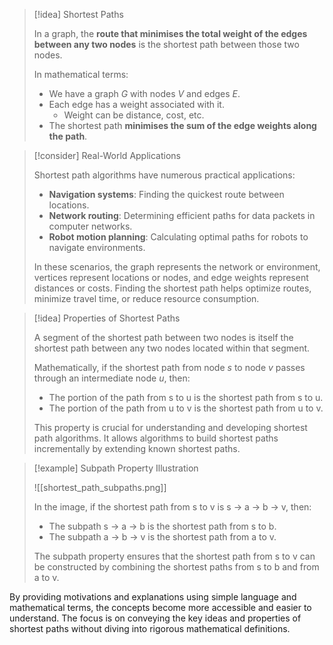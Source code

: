 > [!idea] Shortest Paths
> 
> In a graph, the **route that minimises the total weight of the edges between any two nodes** is the shortest path between those two nodes.
 > 
> In mathematical terms: 
> - We have a graph $G$ with nodes $V$ and edges $E$. 
> - Each edge has a weight associated with it. 
> 	- Weight can be distance, cost, etc.
> - The shortest path **minimises the sum of the edge weights along the path**.

> [!consider] Real-World Applications
>
> Shortest path algorithms have numerous practical applications:
> 
> - **Navigation systems**: Finding the quickest route between locations.
> - **Network routing**: Determining efficient paths for data packets in computer networks.
> - **Robot motion planning**: Calculating optimal paths for robots to navigate environments.
> 
> In these scenarios, the graph represents the network or environment, vertices represent locations or nodes, and edge weights represent distances or costs. Finding the shortest path helps optimize routes, minimize travel time, or reduce resource consumption.

> [!idea] Properties of Shortest Paths
>
> A segment of the shortest path between two nodes is itself the shortest path between any two nodes located within that segment.
> 
> Mathematically, if the shortest path from node $s$ to node $v$ passes through an intermediate node $u$, then:
> - The portion of the path from s to u is the shortest path from s to u.
> - The portion of the path from u to v is the shortest path from u to v.
> 
> This property is crucial for understanding and developing shortest path algorithms. It allows algorithms to build shortest paths incrementally by extending known shortest paths.


> [!example] Subpath Property Illustration
>
> ![[shortest_path_subpaths.png]]
>
> In the image, if the shortest path from s to v is s → a → b → v, then:
> - The subpath s → a → b is the shortest path from s to b.
> - The subpath a → b → v is the shortest path from a to v.
>
> The subpath property ensures that the shortest path from s to v can be constructed by combining the shortest paths from s to b and from a to v.

By providing motivations and explanations using simple language and mathematical terms, the concepts become more accessible and easier to understand. The focus is on conveying the key ideas and properties of shortest paths without diving into rigorous mathematical definitions.